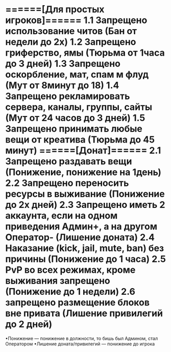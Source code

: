 ======[Для простых игроков]======
1.1 Запрещено использование читов
(Бан от недели до 2х)
1.2 Запрещено гриферство, ямы
(Тюрьма от 1часа до 3 дней)
1.3 Запрещено оскорбление, мат, спам м флуд
(Мут от 8минут до 18)
1.4 Запрещено рекламировать сервера, каналы, группы, сайты
(Мут от 24 часов до 3 дней)
1.5 Запрещено принимать любые вещи от креатива
(Тюрьма до 45 минут)
======[Донат]======
2.1 Запрещено раздавать вещи
(Понижение, понижение на 1день)
2.2 Запрещено переносить ресурсы в выживание
(Понижение до 2х дней)
2.3 Запрещено иметь 2 аккаунта, если на одном приведения Админ+, а на другом Оператор-
(Лишение доната)
2.4 Наказание (kick, jail, mute, ban) без причины
(Понижение до 1 часа)
2.5 PvP во всех режимах, кроме выживания запрещено
(Понижение до 1 недели)
2.6 запрещено размещение блоков вне привата
(Лишение привилегий до 2 дней)
==================
•Понижение — понижение в должности, то бишь был Админом, стал Оператором
•Лишение доната/привилегий — понижение до игрока
